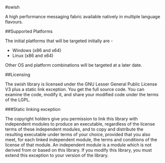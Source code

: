 #swish

A high performance messaging fabric available natively in multiple language flavours. 

##Supported Platforms


The initial platforms that will be targeted initially are -

- Windows (x86 and x64)
- Linux (x86 and x64)

Other OS and platform combinations will be targeted at a later date.

##Licensing

The swish library is licensed under the GNU Lesser General Public License V3 plus a static link exception.
You get the full source code. You can examine the code, modify it, and share your modified code under the terms of the LGPL.

###Static linking exception

The copyright holders give you permission to link this library with independent modules to produce an executable, regardless of the license terms of these independent modules, and to copy and distribute the resulting executable under terms of your choice, provided that you also meet, for each linked independent module, the terms and conditions of the license of that module. An independent module is a module which is not derived from or based on this library. If you modify this library, you must extend this exception to your version of the library.

